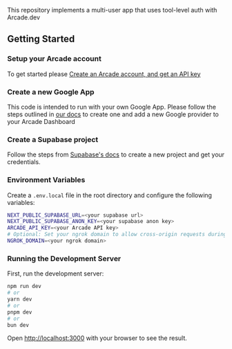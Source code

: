This repository implements a multi-user app that uses tool-level auth with Arcade.dev

## Getting Started

### Setup your Arcade account

To get started please [Create an Arcade account, and get an API key](https://docs.arcade.dev/home/api-keys)

### Create a new Google App

This code is intended to run with your own Google App. Please follow the steps outlined in [our docs](https://docs.arcade.dev/home/auth-providers/google#configuring-your-own-google-auth-provider-in-arcade) to create one and add a new Google provider to your Arcade Dashboard

### Create a Supabase project

Follow the steps from [Supabase's docs](https://supabase.com/docs/guides/getting-started) to create a new project and get your credentials.

### Environment Variables

Create a `.env.local` file in the root directory and configure the following variables:

```bash
NEXT_PUBLIC_SUPABASE_URL=<your supabase url>
NEXT_PUBLIC_SUPABASE_ANON_KEY=<your supabase anon key>
ARCADE_API_KEY=<your Arcade API key>
# Optional: Set your ngrok domain to allow cross-origin requests during development
NGROK_DOMAIN=<your ngrok domain>
```

### Running the Development Server

First, run the development server:

```bash
npm run dev
# or
yarn dev
# or
pnpm dev
# or
bun dev
```

Open [http://localhost:3000](http://localhost:3000) with your browser to see the result.
